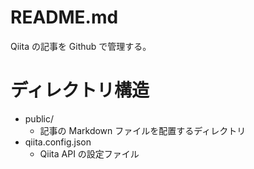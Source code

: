 # README.md

Qiita の記事を Github で管理する。

# ディレクトリ構造

- public/
  - 記事の Markdown ファイルを配置するディレクトリ
- qiita.config.json
  - Qiita API の設定ファイル
